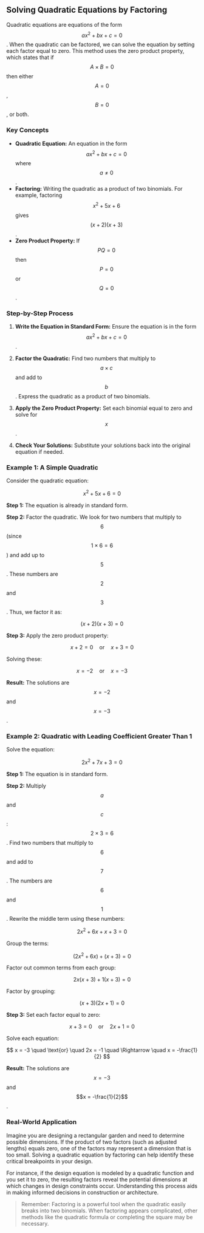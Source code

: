## Solving Quadratic Equations by Factoring

Quadratic equations are equations of the form $$ax^2 + bx + c = 0$$. When the quadratic can be factored, we can solve the equation by setting each factor equal to zero. This method uses the zero product property, which states that if $$A \times B = 0$$ then either $$A = 0$$, $$B = 0$$, or both.

### Key Concepts

- **Quadratic Equation:** An equation in the form $$ax^2 + bx + c = 0$$ where $$a \neq 0$$.
- **Factoring:** Writing the quadratic as a product of two binomials. For example, factoring $$x^2 + 5x + 6$$ gives $$(x + 2)(x + 3)$$.
- **Zero Product Property:** If $$PQ = 0$$ then $$P = 0$$ or $$Q = 0$$.

### Step-by-Step Process

1. **Write the Equation in Standard Form:** Ensure the equation is in the form $$ax^2 + bx + c = 0$$.

2. **Factor the Quadratic:** Find two numbers that multiply to $$a \times c$$ and add to $$b$$. Express the quadratic as a product of two binomials.

3. **Apply the Zero Product Property:** Set each binomial equal to zero and solve for $$x$$.

4. **Check Your Solutions:** Substitute your solutions back into the original equation if needed.

### Example 1: A Simple Quadratic

Consider the quadratic equation:

$$
x^2 + 5x + 6 = 0
$$

**Step 1:** The equation is already in standard form.

**Step 2:** Factor the quadratic. We look for two numbers that multiply to $$6$$ (since $$1 \times 6 = 6$$) and add up to $$5$$. These numbers are $$2$$ and $$3$$. Thus, we factor it as:

$$
(x + 2)(x + 3) = 0
$$

**Step 3:** Apply the zero product property:

$$
x + 2 = 0 \quad \text{or} \quad x + 3 = 0
$$

Solving these:

$$
x = -2 \quad \text{or} \quad x = -3
$$

**Result:** The solutions are $$x = -2$$ and $$x = -3$$.

### Example 2: Quadratic with Leading Coefficient Greater Than 1

Solve the equation:

$$
2x^2 + 7x + 3 = 0
$$

**Step 1:** The equation is in standard form.

**Step 2:** Multiply $$a$$ and $$c$$: $$2 \times 3 = 6$$. Find two numbers that multiply to $$6$$ and add to $$7$$. The numbers are $$6$$ and $$1$$. Rewrite the middle term using these numbers:

$$
2x^2 + 6x + x + 3 = 0
$$

Group the terms:

$$
(2x^2 + 6x) + (x + 3) = 0
$$

Factor out common terms from each group:

$$
2x(x + 3) + 1(x + 3) = 0
$$

Factor by grouping:

$$
(x + 3)(2x + 1) = 0
$$

**Step 3:** Set each factor equal to zero:

$$
x + 3 = 0 \quad \text{or} \quad 2x + 1 = 0
$$

Solve each equation:

$$
x = -3 \quad \text{or} \quad 2x = -1 \quad \Rightarrow \quad x = -\frac{1}{2}
$$

**Result:** The solutions are $$x = -3$$ and $$x = -\frac{1}{2}$$.

### Real-World Application

Imagine you are designing a rectangular garden and need to determine possible dimensions. If the product of two factors (such as adjusted lengths) equals zero, one of the factors may represent a dimension that is too small. Solving a quadratic equation by factoring can help identify these critical breakpoints in your design.

For instance, if the design equation is modeled by a quadratic function and you set it to zero, the resulting factors reveal the potential dimensions at which changes in design constraints occur. Understanding this process aids in making informed decisions in construction or architecture.

> Remember: Factoring is a powerful tool when the quadratic easily breaks into two binomials. When factoring appears complicated, other methods like the quadratic formula or completing the square may be necessary.
